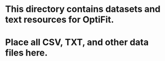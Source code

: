 # This directory contains datasets and text resources for OptiFit.
# Place all CSV, TXT, and other data files here.
